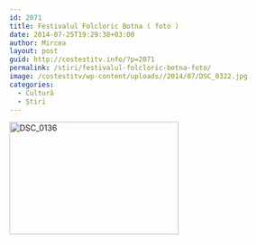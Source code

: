 ```yaml
---
id: 2071
title: Festivalul Folcloric Botna ( foto )
date: 2014-07-25T19:29:38+03:00
author: Mircea
layout: post
guid: http://costestitv.info/?p=2071
permalink: /stiri/festivalul-folcloric-botna-foto/
image: /costestitv/wp-content/uploads//2014/07/DSC_0322.jpg
categories:
  - Cultură
  - Știri
---
```

[<!--more--><img class="alignnone size-medium wp-image-2073" src="/costestitv/wp-content/uploads//2014/07/DSC_0136-300x200.jpg" alt="DSC_0136" width="300" height="200" srcset="/costestitv/wp-content/uploads//2014/07/DSC_0136-300x200.jpg 300w, /costestitv/wp-content/uploads//2014/07/DSC_0136-1024x682.jpg 1024w" sizes="(max-width: 300px) 100vw, 300px" />](https://www.facebook.com/media/set/?set=a.696948190378043.1073741848.350616745011191&type=3&uploaded=215)